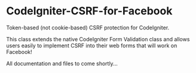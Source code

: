 CodeIgniter-CSRF-for-Facebook
=============================

Token-based (not cookie-based) CSRF protection for CodeIgniter.

This class extends the native CodeIgniter Form Validation class and 
allows users easily to implement CSRF into their web forms that will work on Facebook!

All documentation and files to come shortly...
